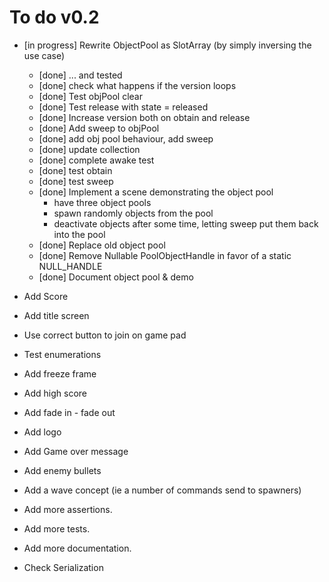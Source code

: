 ﻿# To do v0.2

* [in progress] Rewrite ObjectPool as SlotArray (by simply inversing the use case)
    - [done] ... and tested
    - [done] check what happens if the version loops
    - [done] Test objPool clear
    - [done] Test release with state = released
    - [done] Increase version both on obtain and release
    - [done] Add sweep to objPool
    - [done] add obj pool behaviour, add sweep
    - [done] update collection 
    - [done] complete awake test
    - [done] test obtain
    - [done] test sweep
    - [done] Implement a scene demonstrating the object pool
        - have three object pools
        - spawn randomly objects from the pool
        - deactivate objects after some time, letting sweep put them back into the pool
    - [done] Replace old object pool
    - [done] Remove Nullable PoolObjectHandle in favor of a static NULL_HANDLE
    - [done] Document object pool & demo
        
* Add Score
* Add title screen 
* Use correct button to join on game pad
* Test enumerations
* Add freeze frame
* Add high score
* Add fade in - fade out
* Add logo
* Add Game over message
* Add enemy bullets 
* Add a wave concept (ie a number of commands send to spawners) 
* Add more assertions.
* Add more tests.
* Add more documentation.
* Check Serialization